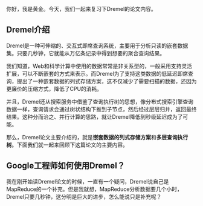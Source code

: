你好，我是黄金。今天，我们一起来复习下Dremel的论文内容。

## Dremel介绍

Dremel是一种可伸缩的、交互式即席查询系统，主要用于分析只读的嵌套数据集。只要几秒钟，它就能从万亿条记录中得到想要的聚合查询结果。

我们知道，Web和科学计算中使用的数据常常是非关系型的，一般采用支持灵活扩展，可以不断嵌套的方式来表示。而Dremel为了支持这类数据的低延迟即席查询，提出了一种嵌套数据的列式存储方案，这不仅减少了需要扫描的数据，还因为更廉价的压缩方式，降低了CPU的消耗。

并且，Dremel还从搜索服务中借鉴了查询执行树的思想，像分布式搜索引擎查询数据一样，查询请求会通过树状结构下推到子节点，然后经过层层归并，返回最终结果。这种分而治之、并行计算的思路，就让Dremel降低到秒级延迟成为了可能。

那么，Dremel论文主要介绍的，就是**嵌套数据的列式存储方案**和**多层查询执行树**。下面我们就一起来回顾下这篇论文的主要内容。

## Google工程师如何使用Dremel？

我在刚开始读Dremel论文的时候，一直有一个疑问，Dremel说自己是MapReduce的一个补充。但是我就想，MapReduce分析数据要几个小时，Dremel只要几秒钟，这分明是巨大的进步，怎么能说只是补充呢？